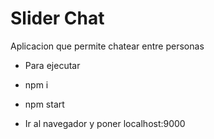 # Slider Chat

Aplicacion que permite chatear entre personas

- Para ejecutar

- npm i
- npm start
- Ir al navegador y poner localhost:9000

